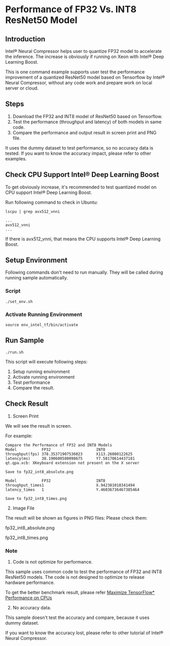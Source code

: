 # Performance of FP32 Vs. INT8 ResNet50 Model

## Introduction

Intel® Neural Compressor helps user to quantize FP32 model to accelerate the inference. The increase is obviously if running on Xeon with Intel® Deep Learning Boost.

This is one command example supports user test the performance improvement of a quantized ResNet50 model based on Tensorflow by Intel® Neural Compressor, without any code work and prepare work on local server or cloud.

## Steps
1. Download the FP32 and INT8 model of ResNet50 based on Tensorflow.
2. Test the performance (throughput and latency) of both models in same code.
3. Compare the performance and output result in screen print and PNG file.

It uses the dummy dataset to test performance, so no accuracy data is tested. If you want to know the accuracy impact, please refer to other examples.

## Check CPU Support Intel® Deep Learning Boost

To get obviously increase, it's recommended to test quantized model on CPU support Intel® Deep Learning Boost.

Run following command to check in Ubuntu:
```
lscpu | grep avx512_vnni

...
avx512_vnni
...
```

If there is avx512_vnni, that means the CPU supports Intel® Deep Learning Boost.

## Setup Environment
Following commands don't need to run manually. They will be called during running sample automatically.

### Script
```
./set_env.sh

```

### Activate Running Environment
```
source env_intel_tf/bin/activate
```


## Run Sample
```
./run.sh
```

This script will execute following steps:
1. Setup running environment
2. Activate running environment
3. Test performance
4. Compare the result.

## Check Result

1. Screen Print

We will see the result in screen. 

For example:
```
Compare the Performance of FP32 and INT8 Models
Model           FP32                    INT8                    
throughput(fps) 378.35371907536023      X113.26080122625        
latency(ms)     38.190600580098675      Y7.58170614437181       
qt.qpa.xcb: XKeyboard extension not present on the X server

Save to fp32_int8_absolute.png

Model           FP32                    INT8                    
throughput_times1                       X.942381018341494       
latency_times   1                       Y.46036736467385464     

Save to fp32_int8_times.png

```

2. Image File

The result will be shown as figures in PNG files:
Please check them:

  fp32_int8_absolute.png

  fp32_int8_times.png

### Note
1. Code is not optimize for performance.

This sample uses common code to test the performance of FP32 and INT8 ResNet50 models. The code is not designed to optimize to release hardware performance.

To get the better benchmark result, please refer [Maximize TensorFlow* Performance on CPUs](https://www.intel.com/content/www/us/en/developer/articles/technical/maximize-tensorflow-performance-on-cpu-considerations-and-recommendations-for-inference.html) 

2. No accuracy data.

This sample doesn't test the accuracy and compare, because it uses dummy dataset.

If you want to know the accuracy lost, please refer to other tutorial of Intel® Neural Compressor.